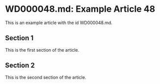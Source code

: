 # WD000048.md: Example Article 48

This is an example article with the id WD000048.md.
## Section 1

This is the first section of the article.
## Section 2

This is the second section of the article.
